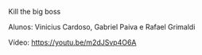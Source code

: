 Kill the big boss

Alunos:
Vinicius Cardoso,
Gabriel Paiva e 
Rafael Grimaldi

Vídeo: https://youtu.be/m2dJSvp4O6A
